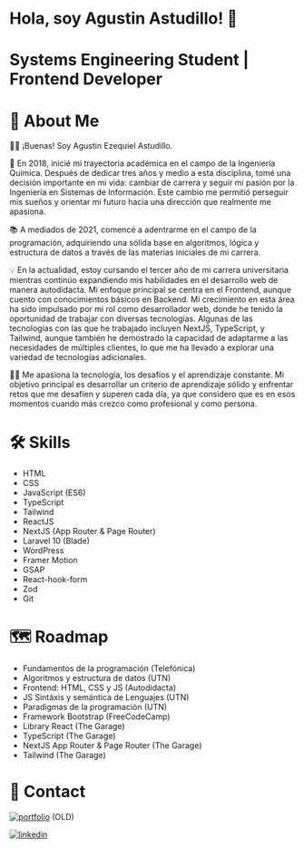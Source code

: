# Hola, soy Agustin Astudillo! 👋
# Systems Engineering Student | Frontend Developer

# 🚀 About Me
🙋‍♂️ ¡Buenas! Soy Agustin Ezequiel Astudillo.

🏫 En 2018, inicié mi trayectoria académica en el campo de la Ingeniería Química. Después de dedicar tres años y medio a esta disciplina, tomé una decisión importante en mi vida: cambiar de carrera y seguir mi pasión por la Ingeniería en Sistemas de Información. Este cambio me permitió perseguir mis sueños y orientar mi futuro hacia una dirección que realmente me apasiona.

📚 A mediados de 2021, comencé a adentrarme en el campo de la programación, adquiriendo una sólida base en algoritmos, lógica y estructura de datos a través de las materias iniciales de mi carrera.

💡 En la actualidad, estoy cursando el tercer año de mi carrera universitaria mientras continúo expandiendo mis habilidades en el desarrollo web de manera autodidacta. Mi enfoque principal se centra en el Frontend, aunque cuento con conocimientos básicos en Backend. Mi crecimiento en esta área ha sido impulsado por mi rol como desarrollador web, donde he tenido la oportunidad de trabajar con diversas tecnologías. Algunas de las tecnologías con las que he trabajado incluyen NextJS, TypeScript, y Tailwind, aunque también he demostrado la capacidad de adaptarme a las necesidades de múltiples clientes, lo que me ha llevado a explorar una variedad de tecnologías adicionales.

👨‍💻 Me apasiona la tecnología, los desafíos y el aprendizaje constante. Mi objetivo principal es desarrollar un criterio de aprendizaje sólido y enfrentar retos que me desafíen y superen cada día, ya que considero que es en esos momentos cuando más crezco como profesional y como persona.


# 🛠 Skills

- HTML
- CSS
- JavaScript (ES6)
- TypeScript
- Tailwind
- ReactJS
- NextJS (App Router & Page Router)
- Laravel 10 (Blade)
- WordPress
- Framer Motion
- GSAP
- React-hook-form
- Zod
- Git

# 🗺️ Roadmap

- Fundamentos de la programación (Telefónica)
- Algoritmos y estructura de datos (UTN)
- Frontend: HTML, CSS y JS (Autodidacta)
- JS Sintáxis y semántica de Lenguajes (UTN)
- Paradigmas de la programación (UTN)
- Framework Bootstrap (FreeCodeCamp)
- Library React (The Garage)
- TypeScript (The Garage)
- NextJS App Router & Page Router (The Garage)
- Tailwind (The Garage)

# 🔗 Contact
[![portfolio](https://img.shields.io/badge/my_portfolio-000?style=for-the-badge&logo=ko-fi&logoColor=white)](https://hoopneisser.github.io/) (OLD)

[![linkedin](https://img.shields.io/badge/linkedin-0A66C2?style=for-the-badge&logo=linkedin&logoColor=white)](https://www.linkedin.com/in/agustin-ezequiel-astudillo/)
